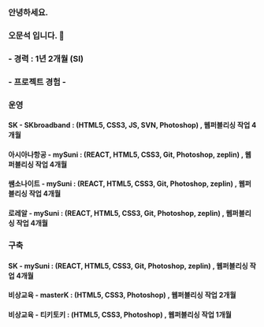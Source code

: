 ### 안녕하세요.
### 오문석 입니다. 👋

### - 경력 : 1년 2개월 (SI)
### - 프로젝트 경험 -

### 운영
#### SK - SKbroadband : (HTML5, CSS3, JS, SVN, Photoshop) , 웹퍼블리싱 작업 4개월
#### 아시아나항공 - mySuni : (REACT, HTML5, CSS3, Git, Photoshop, zeplin) , 웹퍼블리싱 작업 4개월
#### 쌤소나이트 - mySuni : (REACT, HTML5, CSS3, Git, Photoshop, zeplin) , 웹퍼블리싱 작업 4개월
#### 로레알 - mySuni : (REACT, HTML5, CSS3, Git, Photoshop, zeplin) , 웹퍼블리싱 작업 4개월

### 구축
#### SK - mySuni : (REACT, HTML5, CSS3, Git, Photoshop, zeplin) , 웹퍼블리싱 작업 4개월
#### 비상교육 - masterK : (HTML5, CSS3, Photoshop) , 웹퍼블리싱 작업 2개월
#### 비상교육 - 티키토키 : (HTML5, CSS3, Photoshop) , 웹퍼블리싱 작업 1개월

<!--
**journy002/journy002** is a ✨ _special_ ✨ repository because its `README.md` (this file) appears on your GitHub profile.

Here are some ideas to get you started:

- 🔭 I’m currently working on ...
- 🌱 I’m currently learning ...
- 👯 I’m looking to collaborate on ...
- 🤔 I’m looking for help with ...
- 💬 Ask me about ...
- 📫 How to reach me: ...
- 😄 Pronouns: ...
- ⚡ Fun fact: ...
-->
